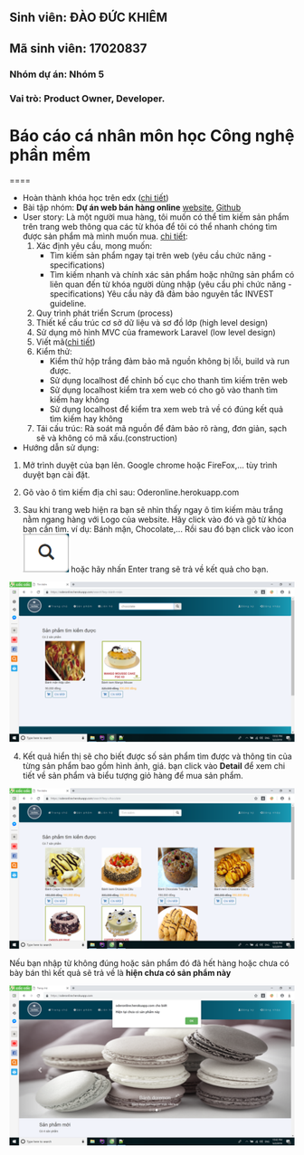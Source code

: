 ## Sinh viên: ĐÀO ĐỨC KHIÊM
## Mã sinh viên: 17020837
### Nhóm dự án: Nhóm 5
### Vai trò: Product Owner, Developer.

# Báo cáo cá nhân môn học Công nghệ phần mềm
====
* Hoàn thành khóa học trên edx ([chi tiết](https://github.com/DaoDucKhiem/nhom-5/blob/master/DaoDucKhiem/SoftEng1x.jpg))
* Bài tập nhóm: **Dự án web bán hàng online** [website](http://Oderonline.herokuapp.com), [Github](https://github.com/DaoDucKhiem/nhom-5/tree/master/nhom-5)
* User story: Là một người mua hàng, tôi muốn có thể tìm kiếm sản phẩm trên trang web thông qua các từ khóa để tôi có thể nhanh chóng tìm được sản phẩm mà mình muốn mua.
	[chi tiết](https://github.com/DaoDucKhiem/nhom-5/issues/18):
	1) Xác định yêu cầu, mong muốn: 
		- Tìm kiếm sản phẩm ngay tại trên web (yêu cầu chức năng - specifications)
		- Tìm kiếm nhanh và chính xác sản phẩm hoặc những sản phẩm có liên quan đến từ khóa người dùng nhập (yêu cầu phi chức năng - specifications)
	Yêu cầu này đã đảm bảo nguyên tắc INVEST guideline.
	2) Quy trình phát triển Scrum (process)
	3) Thiết kế cấu trúc cơ sở dữ liệu và sơ đồ lớp (high level design)
	4) Sử dụng mô hình MVC của framework Laravel (low level design)
	5) Viết mã([chi tiết](https://github.com/DaoDucKhiem/nhom-5/blob/master/nhom-5/OderOnline/app/Http/Controllers/PageController.php))
	6) Kiểm thử:
		- Kiểm thử hộp trắng đảm bảo mã nguồn không bị lỗi, build và run được.
		- Sử dụng localhost để chỉnh bố cục cho thanh tìm kiếm trên web
		- Sử dụng localhost kiểm tra xem web có cho gõ vào thanh tìm kiếm hay không
		- Sử dụng localhost để kiểm tra xem web trả về có đúng kết quả tìm kiếm hay không
	7) Tái cấu trúc: Rà soát mã nguồn để đảm bảo rõ ràng, đơn giản, sạch sẽ và không có mã xấu.(construction)
* Hướng dẫn sử dụng:
1. Mở trình duyệt của bạn lên. Google chrome hoặc FireFox,... tùy trình duyệt bạn cài đặt.

2. Gõ vào ô tìm kiếm địa chỉ sau: Oderonline.herokuapp.com

3. Sau khi trang web hiện ra bạn sẽ nhìn thấy ngay ô tìm kiếm màu trắng nằm ngang hàng với Logo của website. Hãy click vào đó và gõ từ khóa bạn cần tìm. ví dụ: Bánh mặn, Chocolate,...
Rồi sau đó bạn click vào icon ![search](look.png) hoặc hãy nhấn Enter trang sẽ trả về kết quả cho bạn.

![type keyword](typekeyword.png)

4. Kết quả hiển thị sẽ cho biết được số sản phẩm tìm được và thông tin của từng sản phẩm bao gồm hình ảnh, giá. bạn click vào **Detail** để xem chi tiết về sản phẩm và biểu tượng giỏ
hàng để mua sản phẩm.

![result](result.png)

Nếu bạn nhập từ không đúng hoặc sản phẩm đó đã hết hàng hoặc chưa có bày bán thì kết quả sẽ trả về là **hiện chưa có sản phẩm này**

![result1](result1.png)
